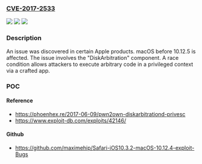 ### [CVE-2017-2533](https://cve.mitre.org/cgi-bin/cvename.cgi?name=CVE-2017-2533)
![](https://img.shields.io/static/v1?label=Product&message=n%2Fa&color=blue)
![](https://img.shields.io/static/v1?label=Version&message=n%2Fa&color=blue)
![](https://img.shields.io/static/v1?label=Vulnerability&message=n%2Fa&color=brighgreen)

### Description

An issue was discovered in certain Apple products. macOS before 10.12.5 is affected. The issue involves the "DiskArbitration" component. A race condition allows attackers to execute arbitrary code in a privileged context via a crafted app.

### POC

#### Reference
- https://phoenhex.re/2017-06-09/pwn2own-diskarbitrationd-privesc
- https://www.exploit-db.com/exploits/42146/

#### Github
- https://github.com/maximehip/Safari-iOS10.3.2-macOS-10.12.4-exploit-Bugs

